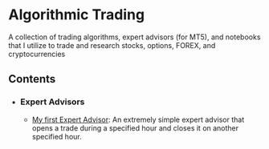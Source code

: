 # Algorithmic Trading
A collection of trading algorithms, expert advisors (for MT5), and notebooks that I utilize to trade and research stocks, options, FOREX, and cryptocurrencies

## Contents

- ### Expert Advisors
  - [My first Expert Advisor](https://github.com/jingle77/Data-Science-Portfolio/blob/main/Employee%20Salary%20Prediction/employee_salary_prediction_notebook.ipynb): An extremely simple expert advisor that opens a trade during a specified hour and closes it on another specified hour.

